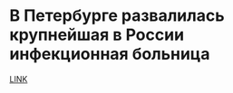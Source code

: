 # В Петербурге развалилась крупнейшая в России инфекционная больница



[LINK](https://varlamov.ru/3720504.html)